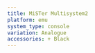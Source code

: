 ```yaml
---
title: MiSTer Multisystem2
platform: emu
system_type: console
variation: Analogue
accessories: + Black
---
```

